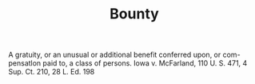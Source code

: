 ---
title: Bounty
letter: B
permalink: "/definitions/bld-bounty.html"
body: A gratuity, or an unusual or additional benefit conferred upon, or com-pensatlon
  paid to, a class of persons. Iowa v. McFarland, 110 U. S. 471, 4 Sup. Ct. 210, 28
  L. Ed. 198
published_at: '2018-07-07'
source: Black's Law Dictionary 2nd Ed (1910)
layout: post
---